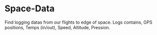 # Space-Data
Find  logging datas from our flights to edge of space.
Logs contains, GPS positions, Temps (in/out), Speed, Altitude, Pression.
